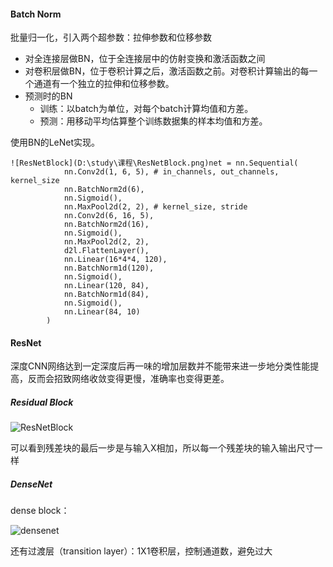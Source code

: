 #### Batch Norm

批量归一化，引入两个超参数：拉伸参数和位移参数

+ 对全连接层做BN，位于全连接层中的仿射变换和激活函数之间
+ 对卷积层做BN，位于卷积计算之后，激活函数之前。对卷积计算输出的每一个通道有一个独立的拉伸和位移参数。
+ 预测时的BN
  + 训练：以batch为单位，对每个batch计算均值和方差。
  + 预测：用移动平均估算整个训练数据集的样本均值和方差。

使用BN的LeNet实现。

```
![ResNetBlock](D:\study\课程\ResNetBlock.png)net = nn.Sequential(
            nn.Conv2d(1, 6, 5), # in_channels, out_channels, kernel_size
            nn.BatchNorm2d(6),
            nn.Sigmoid(),
            nn.MaxPool2d(2, 2), # kernel_size, stride
            nn.Conv2d(6, 16, 5),
            nn.BatchNorm2d(16),
            nn.Sigmoid(),
            nn.MaxPool2d(2, 2),
            d2l.FlattenLayer(),
            nn.Linear(16*4*4, 120),
            nn.BatchNorm1d(120),
            nn.Sigmoid(),
            nn.Linear(120, 84),
            nn.BatchNorm1d(84),
            nn.Sigmoid(),
            nn.Linear(84, 10)
        )
```

#### ResNet

深度CNN网络达到一定深度后再一味的增加层数并不能带来进一步地分类性能提高，反而会招致网络收敛变得更慢，准确率也变得更差。

##### Residual Block

![ResNetBlock](D:\study\课程\ResNetBlock.png)



可以看到残差块的最后一步是与输入X相加，所以每一个残差块的输入输出尺寸一样

##### DenseNet

dense block：

![densenet](D:\study\课程\densenet.png)

还有过渡层（transition layer）：1X1卷积层，控制通道数，避免过大



